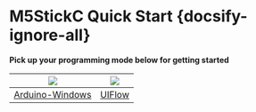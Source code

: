 # M5StickC Quick Start {docsify-ignore-all}

**Pick up your programming mode below for getting started**

<img src="assets/img/windows-logo.png"> | <img src="assets/img/uiflow-logo.png">
---|---
[Arduino-Windows](en/quick_start/m5stickc/m5stickc_quick_start_with_arduino_Windows) | [UIFlow](en/quick_start/m5stickc/m5stickc_quick_start_with_uiflow)
